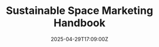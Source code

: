 ---
title: Sustainable Space Marketing Handbook
linkTitle: Sustainable Space Marketing Handbook
date: '2025-04-29T17:09:00Z'
weight: 1
description: Sustainable space marketing is essential for the future, emphasizing
  responsible practices, transparency, and collaboration to mitigate risks like space
  debris and promote long-term viability. Key strategies include aligning with global
  sustainability frameworks, integrating sustainability into product design, and fostering
  a culture of stewardship within organizations.
draft: false
ref: sustainable-space-marketing-handbook
---